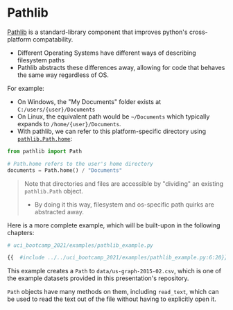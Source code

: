 # Pathlib

[Pathlib](https://docs.python.org/3/library/pathlib.html) is a standard-library component that improves
python's cross-platform compatability.

- Different Operating Systems have different ways of describing filesystem paths
- Pathlib abstracts these differences away, allowing for code that behaves the same way regardless of
  OS.

For example:

- On Windows, the "My Documents" folder exists at `C:/users/{user}/Documents`
- On Linux, the equivalent path would be `~/Documents` which typically expands
  to `/home/{user}/Documents`.
- With pathlib, we can refer to this platform-specific directory using [`pathlib.Path.home`](https://docs.python.org/3.8/library/pathlib.html#pathlib.Path.home):

```py
from pathlib import Path

# Path.home refers to the user's home directory
documents = Path.home() / "Documents"
```

> Note that directories and files are accessible by "dividing" an existing `pathlib.Path` object.
>  - By doing it this way, filesystem and os-specific path quirks are abstracted away.

Here is a more complete example, which will be built-upon in the following chapters:

```python
# uci_bootcamp_2021/examples/pathlib_example.py

{{  #include ../../uci_bootcamp_2021/examples/pathlib_example.py:6:20}}
```

This example creates a `Path` to `data/us-graph-2015-02.csv`, which is one of the example datasets
provided in this presentation's repository.

`Path` objects have many methods on them, including `read_text`, which can be used to read the text out of the file without having to explicitly open it.
